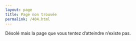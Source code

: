 ```yaml
---
layout: page
title: Page non trouvée
permalink: /404.html
---
```


Désolé mais la page que vous tentez d’atteindre n’existe pas.
